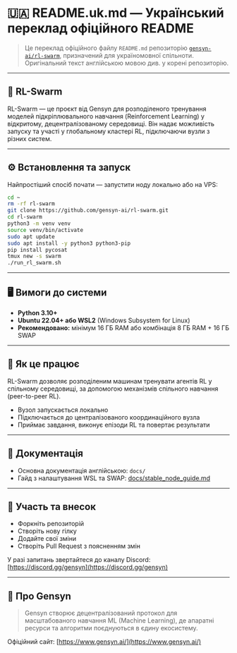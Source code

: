 # 🇺🇦 README.uk.md — Український переклад офіційного README

> Це переклад офіційного файлу `README.md` репозиторію [`gensyn-ai/rl-swarm`](https://github.com/gensyn-ai/rl-swarm), призначений для україномовної спільноти. Оригінальний текст англійською мовою див. у корені репозиторію.

---

## 🧠 RL-Swarm

RL-Swarm — це проєкт від Gensyn для розподіленого тренування моделей підкріплювального навчання (Reinforcement Learning) у відкритому, децентралізованому середовищі. Він надає можливість запуску та участі у глобальному кластері RL, підключаючи вузли з різних систем.

---

## ⚙️ Встановлення та запуск

Найпростіший спосіб почати — запустити ноду локально або на VPS:

```bash
cd ~
rm -rf rl-swarm
git clone https://github.com/gensyn-ai/rl-swarm.git
cd rl-swarm
python3 -m venv venv
source venv/bin/activate
sudo apt update
sudo apt install -y python3 python3-pip
pip install pycosat
tmux new -s swarm
./run_rl_swarm.sh
```

---

## 🖥️ Вимоги до системи

* **Python 3.10+**
* **Ubuntu 22.04+ або WSL2** (Windows Subsystem for Linux)
* **Рекомендовано:** мінімум 16 ГБ RAM або комбінація 8 ГБ RAM + 16 ГБ SWAP

---

## 🐝 Як це працює

RL-Swarm дозволяє розподіленим машинам тренувати агентів RL у спільному середовищі, за допомогою механізмів спільного навчання (peer-to-peer RL).

* Вузол запускається локально
* Підключається до централізованого координаційного вузла
* Приймає завдання, виконує епізоди RL та повертає результати

---

## 🧾 Документація

* Основна документація англійською: `docs/`
* Гайд з налаштування WSL та SWAP: [docs/stable\_node\_guide.md](./docs/stable_node_guide.md)

---

## 🤝 Участь та внесок

* Форкніть репозиторій
* Створіть нову гілку
* Додайте свої зміни
* Створіть Pull Request з поясненням змін

У разі запитань звертайтеся до каналу Discord: [https://discord.gg/gensyn](https://discord.gg/gensyn)

---

## 🧠 Про Gensyn

> Gensyn створює децентралізований протокол для масштабованого навчання ML (Machine Learning), де апаратні ресурси та алгоритми поєднуються в єдину екосистему.

Офіційний сайт: [https://www.gensyn.ai/](https://www.gensyn.ai/)
